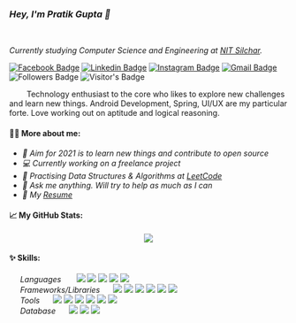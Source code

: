 ### *Hey, I'm Pratik Gupta :wave:*
<br />

*Currently studying Computer Science and Engineering at [NIT Silchar](http://www.nits.ac.in/).*
<br />

[![Facebook Badge](https://img.shields.io/badge/Facebook-1877F2?style=flat&logo=facebook&logoColor=white&link=https://www.facebook.com/pratiksr123/)](https://www.facebook.com/pratiksr123/)
[![Linkedin Badge](https://img.shields.io/badge/LinkedIn-0077B5?style=flat&logo=linkedin&logoColor=white&link=https://www.linkedin.com/in/pratik-gupta-7951b7191/)](https://www.linkedin.com/in/pratik-gupta-7951b7191/)
[![Instagram Badge](https://img.shields.io/badge/Instagram-E4405F?style=flat&logo=instagram&logoColor=white&link=https://www.instagram.com/pratiik_11/)](https://www.instagram.com/pratiik_11/)
[![Gmail Badge](https://img.shields.io/badge/Gmail-D14836?style=flat&logo=gmail&logoColor=white&link=mailto:pratiksr12345@gmail.com)](mailto:pratiksr12345@gmail.com)
![Followers Badge](https://img.shields.io/github/followers/inomag?style=social)
![Visitor's Badge](https://komarev.com/ghpvc/?username=inomag&style=flat&color=4ca3dd)
<!-- [![WhatsApp Badge](https://img.shields.io/badge/WhatsApp-25D366?style=for-the-badge&logo=whatsapp&logoColor=white&link=https://wa.link/ccl4l6)](https://wa.link/ccl4l6) -->

&nbsp;&nbsp;&nbsp;&nbsp;&nbsp;&nbsp;&nbsp;&nbsp;Technology enthusiast to the core who likes to explore new challenges and learn new things. Android Development, Spring, UI/UX are my particular forte. Love working out on aptitude and logical reasoning. 

#### 🙋‍♂️ More about me:
- *🎯 Aim for 2021 is to learn new things and contribute to open source*
- *💻 Currently working on a freelance project*
- *🚀 Practising Data Structures & Algorithms at [LeetCode](https://leetcode.com/inomag/)*
- *💬 Ask me anything. Will try to help as much as I can*
- *📑 My [Resume](https://drive.google.com/file/d/1TBTDNSRTO5UEBZcKiMbcfRNnVmrOGEHS/view?usp=sharing)*

#### 📈 My GitHub Stats:
<p style="text-align: center">
  <img src="https://github-profile-summary-cards.vercel.app/api/cards/profile-details?username=inomag&theme=nord_bright" />
</p>

#### ✨ Skills:
&nbsp;&nbsp;&nbsp;&nbsp;&nbsp;*Languages* &nbsp;&nbsp;&nbsp;&nbsp;&nbsp; ![][java] ![][cpp] ![][js] ![][html] ![][css] <br />
&nbsp;&nbsp;&nbsp;&nbsp;&nbsp;*Frameworks/Libraries*&nbsp;&nbsp;&nbsp;&nbsp;&nbsp; ![][sboot] ![][hibernate] ![][bootstrap] ![][material] ![][thymeleaf] ![][node] <br />
&nbsp;&nbsp;&nbsp;&nbsp;&nbsp;*Tools*&nbsp;&nbsp;&nbsp;&nbsp;&nbsp; ![][android] ![][figma] ![][firebase] ![][git] ![][maven] ![][vscode] <br />
&nbsp;&nbsp;&nbsp;&nbsp;&nbsp;*Database*&nbsp;&nbsp;&nbsp;&nbsp;&nbsp; ![][mongo] ![][mysql] ![][firestore] <br />

<br />




[java]: https://img.shields.io/badge/Java-ED8B00?style=flat&logo=java&logoColor=white
[cpp]: https://img.shields.io/badge/C%2B%2B-00599C?style=flat&logo=c%2B%2B&logoColor=white
[js]: https://img.shields.io/badge/JavaScript-323330?style=flat&logo=javascript&logoColor=F7DF1E
[html]: https://img.shields.io/badge/HTML5-E34F26?style=flat&logo=html5&logoColor=white
[css]: https://img.shields.io/badge/CSS3-1572B6?style=flat&logo=css3&logoColor=white
[spring]: https://img.shields.io/badge/Spring-6DB33F?style=flat&logo=spring&logoColor=white
[hibernate]: https://img.shields.io/badge/Hibernate-c4a88b?logo=data%3Aimage%2Fpng%3Bbase64%2CiVBORw0KGgoAAAANSUhEUgAAABgAAAAYCAMAAADXqc3KAAAANlBMVEUAAAD%2F%2F%2F%2F%2F%2F%2F%2F%2F%2F%2F%2F%2F%2F%2F%2F%2F%2F%2F%2F%2F%2F%2F%2F%2F%2F%2F%2F%2F%2F%2F%2F%2F%2F%2F%2F%2F%2F%2F%2F%2F%2F%2F%2F%2F%2F%2F%2F%2F%2F%2F%2F%2F%2F%2F%2F%2F%2F%2F%2F%2F%2F%2F%2F%2F%2F%2F%2FxY8b8AAAAEXRSTlMAECA%2FQFBfYG9%2FgI%2Bfr7%2Ff78T5fKkAAACkSURBVHjaXZFREoMgDEQxxSqihNz%2Fsh2GDdv4%2Fsg2nZc1DeQ0UFNAn%2BZJ%2Fp8fZsWDlsimZq16sjO4xvvqCHTzudigr5XiwQ0fRdBlzrOBw8D9Cr5LEso4QSkJZZk%2BH0r6csEfU7Jvc3esSJAsrMTnOSg3nquhskzVV8v3OsYAJGVVWHk9lEGdPxGe6xUW6Dr7Wmn8JqgMFPYZW26PpkD15JTx%2FAGDHRMxABQa8QAAAABJRU5ErkJggg%3D%3D
[thymeleaf]: https://img.shields.io/badge/Thymeleaf-005a0e?logo=data%3Aimage%2Fpng%3Bbase64%2CiVBORw0KGgoAAAANSUhEUgAAABgAAAAYCAMAAADXqc3KAAAAOVBMVEUAAAD%2F%2F%2F%2F%2F%2F%2F%2F%2F%2F%2F%2F%2F%2F%2F%2F%2F%2F%2F%2F%2F%2F%2F%2F%2F%2F%2F%2F%2F%2F%2F%2F%2F%2F%2F%2F%2F%2F%2F%2F%2F%2F%2F%2F%2F%2F%2F%2F%2F%2F%2F%2F%2F%2F%2F%2F%2F%2F%2F%2F%2F%2F%2F%2F%2F%2F%2F%2F%2F%2F%2F8KOjVvAAAAEnRSTlMAECAwP0BQX2BvcH%2BAj5%2B%2F3%2B8aN0rDAAAAhklEQVR42nTQVYIDIRCE4R8Z6cG5%2F1134wlWj%2FWhzVXqLBfzvhbqIlPIcyhhviNKnEEW0XWE4nYhjhD1daBzB8UpxICvDSQLOmjQuQEBTgfvDW%2BIoMQC6NqAxYgCILZgTuGRs7bgHI%2Fo0kExzz4P0w0AW56MPYeQ%2FoczPiiUwJ0YuLCLcwIA%2FhMiq1avMQQAAAAASUVORK5CYII%3D
[bootstrap]: https://img.shields.io/badge/Bootstrap-563D7C?style=flat&logo=bootstrap&logoColor=white
[sboot]: https://img.shields.io/badge/Spring_Boot-6DB33F?style=flat&logo=data%3Aimage%2Fpng%3Bbase64%2CiVBORw0KGgoAAAANSUhEUgAAABgAAAAWCAMAAADto6y6AAAARVBMVEUAAAD%2F%2F%2F%2F%2F%2F%2F%2F%2F%2F%2F%2F%2F%2F%2F%2F%2F%2F%2F%2F%2F%2F%2F%2F%2F%2F%2F%2F%2F%2F%2F%2F%2F%2F%2F%2F%2F%2F%2F%2F%2F%2F%2F%2F%2F%2F%2F%2F%2F%2F%2F%2F%2F%2F%2F%2F%2F%2F%2F%2F%2F%2F%2F%2F%2F%2F%2F%2F%2F%2F%2F%2F%2F%2F%2F%2F%2F%2F%2F%2F%2F%2F%2F%2F%2F%2F%2F9SnXPCAAAAFnRSTlMAECAwP0BPUF9gb3B%2FgI%2BfoK%2B%2Fz9%2FvmF%2BoDgAAAMJJREFUeNpUj1UCBDEIQ1NbH6vd%2F6hbAmP5QR4Kys%2F50OJxyNd%2BUXUHmPpNv6PBEq2a9QYWAz6Yk0E9xV9C7qN1C0WiRFBZ46qAYYUUyb85BaULGCRJ%2FLVTN2IB%2FYUs%2B51u%2FkiDgg2zntzEvFB3UPHjyVewSHc2oGZR020HM65xl7OvKzyNB77izPAk2SNr3xB%2FnYD4%2BUS4VftESWc8AbhUGDwI2ExWZR83q7zFhzxMv%2F9wRBQDI2rUIkc6PyIx8EHEAQ7SHP0xQWzuAAAAAElFTkSuQmCC
[node]: https://img.shields.io/badge/Node.js-43853D?style=flat&logo=node.js&logoColor=white
[android]: https://img.shields.io/badge/Android_Studio-3DDC84?style=flat&logo=android&logoColor=white
[figma]: https://img.shields.io/badge/Figma-158ced?style=flat&logo=figma&logoColor=white
[firebase]: https://img.shields.io/badge/Firebase-f2c129?style=flat&logo=firebase&logoColor=white
[git]: https://img.shields.io/badge/Git-100000?style=flat&logo=git&logoColor=white
[maven]:  https://img.shields.io/badge/Maven-C71A36?style=flat&logo=data%3Aimage%2Fpng%3Bbase64%2CiVBORw0KGgoAAAANSUhEUgAAABgAAAAYCAMAAADXqc3KAAAAS1BMVEUAAAD%2F%2F%2F%2F%2F9%2Ff%2F9PT%2F9%2Ff%2F%2Bfn%2F%2Bvr%2F9%2Ff%2F%2BPj%2F9vb%2F%2BPj%2F%2Bfn%2F9%2Ff%2F%2Bvr%2F%2BPj%2F%2Bfn%2F9%2Ff%2F%2BPj%2F%2Bfn%2F%2BPj%2F%2BPj%2F%2Bfn%2F%2BPj%2F%2BPj%2F%2BPhk1u6lAAAAGHRSTlMAECAwQFBfYG9wcH%2BAj5CfoK%2Bvv8%2FP3%2B%2FFNGavAAAAuklEQVR42nXOVQLCQAxF0bQdXCphXu7%2BN4pD%2FfyMRO3pGgcbqorvJQdl%2F100%2BPca4mQ%2FpQd87wj%2F%2FyuCWx%2FQr4%2FCYT8POALZl%2FRLOtNCv4kytK%2FLAURs7adT4K%2FBEQ7er16TUWEmMv3kpz0ZtnYmBK31Eg6XUrS8KntFONQ1NVDbkIe4SAL1k39DHIeobKSIFknk73%2FvmINa9damdgpXeGEzFz9dTqXNlbvCFpUbW5asWi4orVwpmFU8AHoGDoASSfhcAAAAAElFTkSuQmCC
[mongo]: https://img.shields.io/badge/MongoDB-4EA94B?style=flat&logo=mongodb&logoColor=white
[mysql]: https://img.shields.io/badge/MySQL-316192?style=flat&logo=mysql&logoColor=white
[material]: https://img.shields.io/badge/Material--UI-0081CB?style=flat&logo=material-ui&logoColor=white
[vscode]: https://img.shields.io/badge/VS_Code-007ACC?logo=visual%20studio%20code&logoColor=ffffff
[firestore]: https://img.shields.io/badge/Firestore-f19b04?style=flat&logo=firebase&logoColor=white

